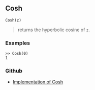 ## Cosh

```
Cosh(z)
```

> returns the hyperbolic cosine of `z`.
 
### Examples
```
>> Cosh(0)
1
``` 

### Github

* [Implementation of Cosh](https://github.com/axkr/symja_android_library/blob/master/symja_android_library/matheclipse-core/src/main/java/org/matheclipse/core/builtin/ExpTrigsFunctions.java#L1722) 
